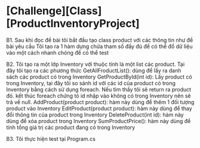 # [Challenge][Class][ProductInventoryProject]

B1. Sau khi đọc đề bài tôi bắt đầu tạo class product với các thông tin như đề bài yêu cầu
    Tôi tạo ra 1 hàm dựng chứa tham số đầy đủ để có thể đổ dữ liệu vào một cách nhanh chóng để có thể test
    
B2. Tôi tạo ra một lớp Inventory với thuộc tính là một list các product.
    Tại đây tôi tạo ra các phương thức
      GetAllFroductList(): dùng để lấy ra danh sách các product có trong Inventory
      GetProductById(int id): Lấy product có trong Inventory, tại đây tôi so sánh id với các id của product có trong Inventory
        bằng cách sử dụng foreach. Nếu tìm thấy tôi sẽ return ra product đó. kết thúc foreach chứng tỏ id nhập vào không có trong
        Inventory nên sẽ trả về null.
      AddProduct(product product): hàm này dùng để thêm 1 đối tượng product vào Inventory
      EditProduct(product product): hàm này dùng để thay đổi thông tin của product trong Inventory
      DeleteProduct(int id): hàm này dùng để xóa product trong Inventory
      SumProductPrice(): hàm này dùng để tính tổng giá trị các product đang có trong Inventory
      
 B3. Tôi thực hiện test tại Program.cs
